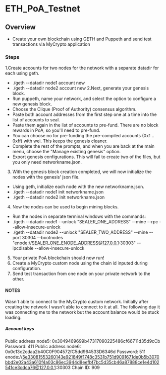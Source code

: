# ETH_PoA_Testnet
## Overview
- Create your own blockchain using GETH and Puppeth and send test transactions via MyCrypto application
### Steps
1.Create accounts for two nodes for the network with a separate datadir for each using geth.
- ./geth --datadir node1 account new
- ./geth --datadir node2 account new
2.Next, generate your genesis block.
- Run puppeth, name your network, and select the option to configure a new genesis block.
- Choose the Clique (Proof of Authority) consensus algorithm.
- Paste both account addresses from the first step one at a time into the list of accounts to seal.
- Paste them again in the list of accounts to pre-fund. There are no block rewards in PoA, so you'll need to pre-fund.
- You can choose no for pre-funding the pre-compiled accounts (0x1 .. 0xff) with wei. This keeps the genesis cleaner.
- Complete the rest of the prompts, and when you are back at the main menu, choose the "Manage existing genesis" option.
- Export genesis configurations. This will fail to create two of the files, but you only need networkname.json.
3. With the genesis block creation completed, we will now initialize the nodes with the genesis' json file.
- Using geth, initialize each node with the new networkname.json.
- ./geth --datadir node1 init networkname.json
- ./geth --datadir node2 init networkname.json
4. Now the nodes can be used to begin mining blocks.
- Run the nodes in separate terminal windows with the commands:
- ./geth --datadir node1 --unlock "SEALER_ONE_ADDRESS" --mine --rpc --allow-insecure-unlock
- ./geth --datadir node2 --unlock "SEALER_TWO_ADDRESS" --mine --port 30304 --bootnodes "enode://SEALER_ONE_ENODE_ADDRESS@127.0.0.1:30303" --ipcdisable --allow-insecure-unlock
5. Your private PoA blockchain should now run!
6. Create a MyCrypto custom node using the chain id inputed during configuration.
7. Send test transaction from one node on your private network to the other. 

#### NOTES
Wasn't able to connect to the MyCrypto custom network. Initially after creating the network I wasn't able to connect to it at all. The following day it was connecting me to the network but the account balance would be stuck loading.
##### Account keys
Public address node5: 0x3049469699b47317090225486cf66711d35d9cCb
Password: 411
Public address node6: 0x0c13c2cdaa2b40C0F904572fC5dd964533D6346d
Password: 511
enode://5e33081553260143e921849f1748c3531b751d9091671de0b5b3070bbd2e02a43a610f4a03c86ec3944d8eefbf7bc5d35cb46a87888ce1e4d102541ce3cdca76@127.0.0.1:30303
Chain ID: 909
